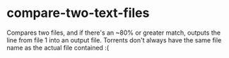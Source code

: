 # compare-two-text-files

Compares two files, and if there's an ~80% or greater match, outputs the line from file 1 into an output file.
Torrents don't always have the same file name as the actual file contained :(

